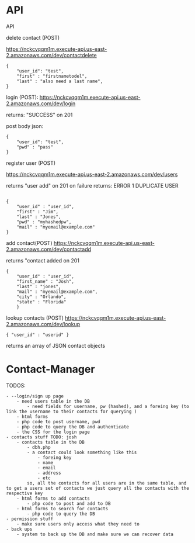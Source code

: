 
# API


API

delete contact (POST)

https://nckcvqqm1m.execute-api.us-east-2.amazonaws.com/dev/contactdelete


```
{
    "user_id": "test",
    "first" : "firstnametodel",
    "last" : "also need a last name",
}
```


login (POST):
https://nckcvqqm1m.execute-api.us-east-2.amazonaws.com/dev/login

returns: "SUCCESS" on 201

post body json:
```
{
    "user_id": "test",
    "pwd" : "pass"
}
```

register user (POST)

https://nckcvqqm1m.execute-api.us-east-2.amazonaws.com/dev/users

returns "user add" on 201
on failure returns: ERROR 1 DUPLICATE USER
```

{
    "user_id" : "user_id",
    "first" : "Jim",
    "last" : "Jones",
    "pwd" : "myhashedpw",
    "mail" : "myemail@example.com"
}

```
add contact(POST) https://nckcvqqm1m.execute-api.us-east-2.amazonaws.com/dev/contactadd

returns "contact added on 201
```
{
	"user_id" : "user_id",
    "first_name" : "Josh",
    "last" : "jones",
    "mail" : "myemail@example.com",
    "city" : "Orlando",
    "state" : "Florida"
    }

```

lookup contacts (POST) https://nckcvqqm1m.execute-api.us-east-2.amazonaws.com/dev/lookup
```
{ "user_id" : "userid" }
```
returns an array of JSON contact objects




















# Contact-Manager
TODOS:

    - --login/sign up page
        - need users table in the DB
            - need fields for username, pw (hashed), and a foreing key (to link the username to their contacts for querying )
        - html forms 
        - php code to post username, pwd
        - php code to query the DB and authenticate 
        - the CSS for the login page
    - contacts stuff TODO: josh
        - contacts table in the DB
            - dbh.php
            - a contact could look something like this
                - foreing key
                - name
                - email
                - address
                - etc
            so, all the contacts for all users are in the same table, and to get a users set of contacts we just query all the contacts with the respective key
        - html forms to add contacts
            - php code to post and add to DB
        - html forms to search for contacts
            - php code to query the DB
    - permission stuff
        - make sure users only access what they need to
    - back ups
        - system to back up the DB and make sure we can recover data
